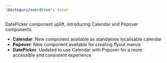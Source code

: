 ```yaml
---
'@autoguru/overdrive': minor
---
```


DatePicker component uplift, introducing Calendar and Popover components

- **Calendar**: New component available as standalone localisable calendar
- **Popover**: New component available for creating flyout menus
- **DatePicker**: Updated to use Calendar with Popover for a more accessible and
  consistent experience
